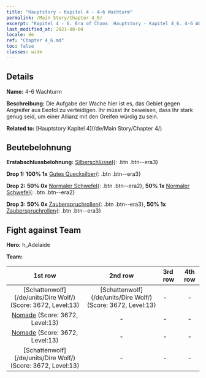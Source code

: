```yaml
---
title: "Hauptstory - Kapitel 4 - 4-6 Wachturm"
permalink: /Main Story/Chapter 4_6/
excerpt: "Kapitel 4 - 6. Era of Chaos  Hauptstory - Kapitel 4_6. 4-6 Wachturm"
last_modified_at: 2021-08-04
locale: de
ref: "Chapter 4_6.md"
toc: false
classes: wide
---
```


## Details

 **Name:** 4-6 Wachturm

 **Beschreibung:** Die Aufgabe der Wache hier ist es, das Gebiet gegen Angreifer aus Eeofol zu verteidigen. Ihr müsst ihr beweisen, dass Ihr stark genug seid, um einer Allianz mit den Greifen würdig zu sein.

 **Related to:** [Hauptstory Kapitel 4](/de/Main Story/Chapter 4/)

## Beutebelohnung

 **Erstabschlussbelohnung:** [Silberschlüssel](/ItemsDE/con_693/){: .btn .btn--era3}

 **Drop 1:** **100% 1x** [Gutes Quecksilber](/ItemsDE/mat_14/){: .btn .btn--era3}

 **Drop 2:** **50% 0x** [Normaler Schwefel](/ItemsDE/mat_9/){: .btn .btn--era2}, **50% 1x** [Normaler Schwefel](/ItemsDE/mat_9/){: .btn .btn--era2}

 **Drop 3:** **50% 0x** [Zauberspruchrollen](/ItemsDE/con_694/){: .btn .btn--era3}, **50% 1x** [Zauberspruchrollen](/ItemsDE/con_694/){: .btn .btn--era3}


## Fight against Team
 **Hero:** h_Adelaide

 **Team:**


  | 1st row | 2nd row | 3rd row | 4th row |
  |:----:|:----:|:----|:----:|
  | [Schattenwolf](/de/units/Dire Wolf/) (Score: 3672, Level:13)  | [Schattenwolf](/de/units/Dire Wolf/) (Score: 3672, Level:13)  | - | - |
  | [Nomade](/de/units/Nomad/) (Score: 3672, Level:13)  | - | - | - |
  | [Nomade](/de/units/Nomad/) (Score: 3672, Level:13)  | - | - | - |
  | [Schattenwolf](/de/units/Dire Wolf/) (Score: 3672, Level:13)  | - | - | - |


